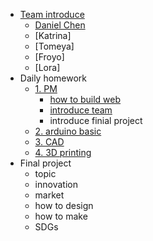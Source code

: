 <!-- 侧边栏 docs/_sidebar.md -->
- [Team introduce](class/1pm/4AOL.md)
  - [Daniel Chen](class/1pm/个人.md)
  - [Katrina]
  - [Tomeya]
  - [Froyo]
  - [Lora]
- Daily homework
  - [1. PM]()
    - [how to build web](class/1pm/4AOL.md)
    - [introduce team](www.zwu.edu.cn)
    - introduce finial project
  - [2. arduino basic]()
  - [3. CAD]()
  - [4. 3D printing]()
- Final project
  - topic
  - innovation
  - market
  - how to design 
  - how to make
  - SDGs